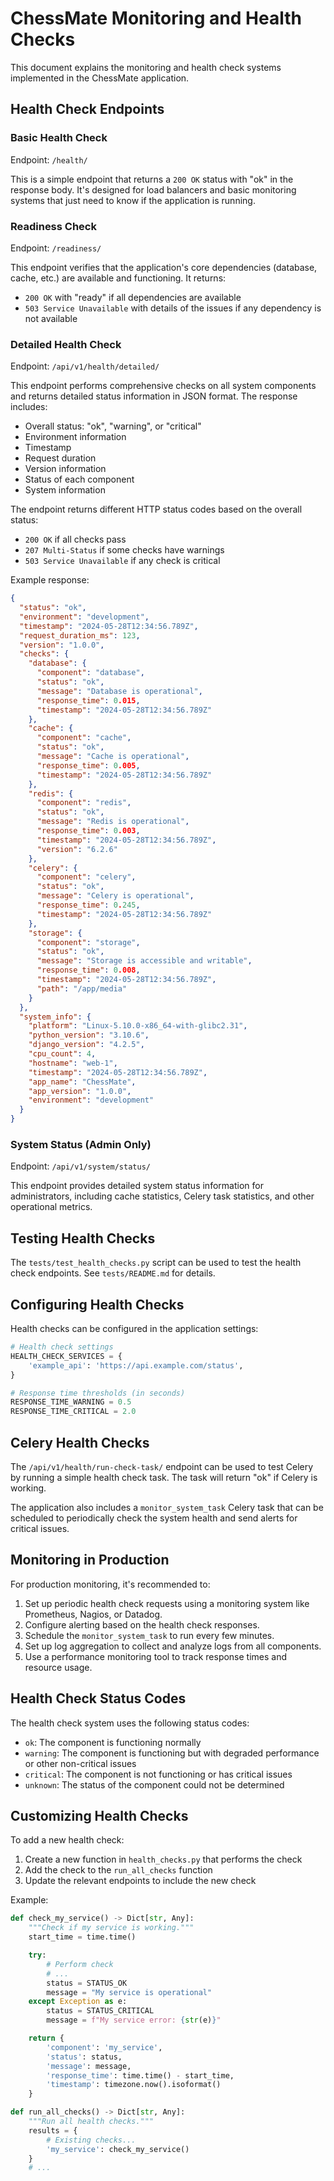 # ChessMate Monitoring and Health Checks

This document explains the monitoring and health check systems implemented in the ChessMate application.

## Health Check Endpoints

### Basic Health Check

Endpoint: `/health/`

This is a simple endpoint that returns a `200 OK` status with "ok" in the response body. It's designed for load balancers and basic monitoring systems that just need to know if the application is running.

### Readiness Check

Endpoint: `/readiness/`

This endpoint verifies that the application's core dependencies (database, cache, etc.) are available and functioning. It returns:
- `200 OK` with "ready" if all dependencies are available
- `503 Service Unavailable` with details of the issues if any dependency is not available

### Detailed Health Check

Endpoint: `/api/v1/health/detailed/`

This endpoint performs comprehensive checks on all system components and returns detailed status information in JSON format. The response includes:

- Overall status: "ok", "warning", or "critical"
- Environment information
- Timestamp
- Request duration
- Version information
- Status of each component
- System information

The endpoint returns different HTTP status codes based on the overall status:
- `200 OK` if all checks pass
- `207 Multi-Status` if some checks have warnings
- `503 Service Unavailable` if any check is critical

Example response:

```json
{
  "status": "ok",
  "environment": "development",
  "timestamp": "2024-05-28T12:34:56.789Z",
  "request_duration_ms": 123,
  "version": "1.0.0",
  "checks": {
    "database": {
      "component": "database",
      "status": "ok",
      "message": "Database is operational",
      "response_time": 0.015,
      "timestamp": "2024-05-28T12:34:56.789Z"
    },
    "cache": {
      "component": "cache",
      "status": "ok",
      "message": "Cache is operational",
      "response_time": 0.005,
      "timestamp": "2024-05-28T12:34:56.789Z"
    },
    "redis": {
      "component": "redis",
      "status": "ok",
      "message": "Redis is operational",
      "response_time": 0.003,
      "timestamp": "2024-05-28T12:34:56.789Z",
      "version": "6.2.6"
    },
    "celery": {
      "component": "celery",
      "status": "ok",
      "message": "Celery is operational",
      "response_time": 0.245,
      "timestamp": "2024-05-28T12:34:56.789Z"
    },
    "storage": {
      "component": "storage",
      "status": "ok",
      "message": "Storage is accessible and writable",
      "response_time": 0.008,
      "timestamp": "2024-05-28T12:34:56.789Z",
      "path": "/app/media"
    }
  },
  "system_info": {
    "platform": "Linux-5.10.0-x86_64-with-glibc2.31",
    "python_version": "3.10.6",
    "django_version": "4.2.5",
    "cpu_count": 4,
    "hostname": "web-1",
    "timestamp": "2024-05-28T12:34:56.789Z",
    "app_name": "ChessMate",
    "app_version": "1.0.0",
    "environment": "development"
  }
}
```

### System Status (Admin Only)

Endpoint: `/api/v1/system/status/`

This endpoint provides detailed system status information for administrators, including cache statistics, Celery task statistics, and other operational metrics.

## Testing Health Checks

The `tests/test_health_checks.py` script can be used to test the health check endpoints. See `tests/README.md` for details.

## Configuring Health Checks

Health checks can be configured in the application settings:

```python
# Health check settings
HEALTH_CHECK_SERVICES = {
    'example_api': 'https://api.example.com/status',
}

# Response time thresholds (in seconds)
RESPONSE_TIME_WARNING = 0.5
RESPONSE_TIME_CRITICAL = 2.0
```

## Celery Health Checks

The `/api/v1/health/run-check-task/` endpoint can be used to test Celery by running a simple health check task. The task will return "ok" if Celery is working.

The application also includes a `monitor_system_task` Celery task that can be scheduled to periodically check the system health and send alerts for critical issues.

## Monitoring in Production

For production monitoring, it's recommended to:

1. Set up periodic health check requests using a monitoring system like Prometheus, Nagios, or Datadog.
2. Configure alerting based on the health check responses.
3. Schedule the `monitor_system_task` to run every few minutes.
4. Set up log aggregation to collect and analyze logs from all components.
5. Use a performance monitoring tool to track response times and resource usage.

## Health Check Status Codes

The health check system uses the following status codes:

- `ok`: The component is functioning normally
- `warning`: The component is functioning but with degraded performance or other non-critical issues
- `critical`: The component is not functioning or has critical issues
- `unknown`: The status of the component could not be determined

## Customizing Health Checks

To add a new health check:

1. Create a new function in `health_checks.py` that performs the check
2. Add the check to the `run_all_checks` function
3. Update the relevant endpoints to include the new check

Example:

```python
def check_my_service() -> Dict[str, Any]:
    """Check if my service is working."""
    start_time = time.time()

    try:
        # Perform check
        # ...
        status = STATUS_OK
        message = "My service is operational"
    except Exception as e:
        status = STATUS_CRITICAL
        message = f"My service error: {str(e)}"

    return {
        'component': 'my_service',
        'status': status,
        'message': message,
        'response_time': time.time() - start_time,
        'timestamp': timezone.now().isoformat()
    }

def run_all_checks() -> Dict[str, Any]:
    """Run all health checks."""
    results = {
        # Existing checks...
        'my_service': check_my_service()
    }
    # ...
```
